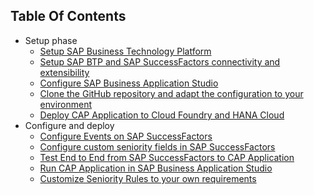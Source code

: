 ## Table Of Contents

<!-- disco-toc-start -->
- Setup phase
  - [Setup SAP Business Technology Platform](../mission/01-SetupSAPBusinessTechnologyPlatform)
  - [Setup SAP BTP and SAP SuccessFactors connectivity and extensibility](../mission/02-SetupSAPBTPAndSAPSuccessFactorsConnectivityAndExtensibility)
  - [Configure SAP Business Application Studio](../mission/03-ConfigureSAPBusinessApplicationStudio)
  - [Clone the GitHub repository and adapt the configuration to your environment](../mission/04-CloneTheGitHubRepositoryAndAdaptTheConfigurationToYourEnvironment)
  - [Deploy CAP Application to Cloud Foundry and HANA Cloud](../mission/05-DeployCAPApplicationToCloudFoundryAndHANACloud)
- Configure and deploy 
  - [Configure Events on SAP SuccessFactors](../mission/06-ConfigureEventsOnSAPSuccessFactors)
  - [Configure custom seniority fields in SAP SuccessFactors](../mission/07-ConfigureCustomSeniorityFieldsInSAPSuccessFactors)
  - [Test End to End from SAP SuccessFactors to CAP Application](../mission/08-TestEndToEndFromSAPSuccessFactorsToCAPApplication)
  - [Run CAP Application in SAP Business Application Studio](../mission/09-RunCAPApplicationInSAPBusinessApplicationStudio)
  - [Customize Seniority Rules to your own requirements](../mission/10-CustomizeSeniorityRulesToYourOwnRequirements)
 
<!-- disco-toc-end -->
